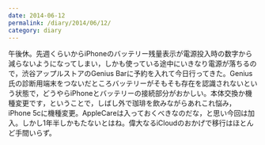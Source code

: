```yaml
---
date: 2014-06-12
permalink: /diary/2014/06/12/
category: diary
---
```


午後休。先週くらいからiPhoneのバッテリー残量表示が電源投入時の数字から減らないようになってしまい，しかも使っている途中にいきなり電源が落ちるので，渋谷アップルストアのGenius Barに予約を入れて今日行ってきた。Genius氏の診断用端末をつないだところバッテリーがそもそも存在を認識されないという状態で，どうやらiPhoneとバッテリーの接続部分がおかしい。本体交換か機種変更です，ということで，しばし外で珈琲を飲みながらあれこれ悩み，iPhone 5cに機種変更。AppleCareは入っておくべきなのだな，と思い今回は加入。しかし1年半しかもたないとはね。偉大なるiCloudのおかげで移行はほとんど手間いらず。